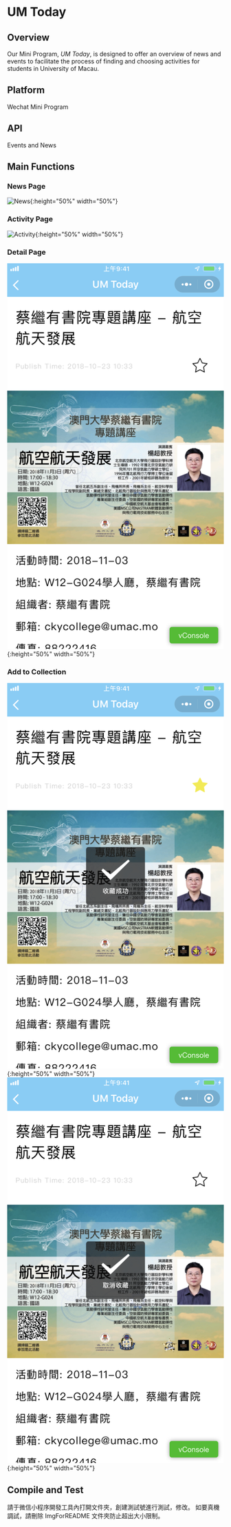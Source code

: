# UM Today

## Overview

Our Mini Program, *UM Today*, is designed to offer an overview of news and events to facilitate the process of finding and choosing activities for students in University of Macau.

## Platform

Wechat Mini Program

## API

Events and News

## Main Functions

### News Page

![News](ImgForREADME/IMG_5029.PNG){:height="50%" width="50%"}

### Activity Page

![Activity](ImgForREADME/IMG_5025.PNG){:height="50%" width="50%"}

### Detail Page

![Detail](ImgForREADME/IMG_5026.PNG){:height="50%" width="50%"}

### Add to Collection

![add](ImgForREADME/IMG_5027.PNG){:height="50%" width="50%"}
![Del](ImgForREADME/IMG_5028.PNG){:height="50%" width="50%"}

## Compile and Test

請于微信小程序開發工具內打開文件夾，創建測試號進行測試，修改。
如要真機調試，請刪除 ImgForREADME 文件夾防止超出大小限制。